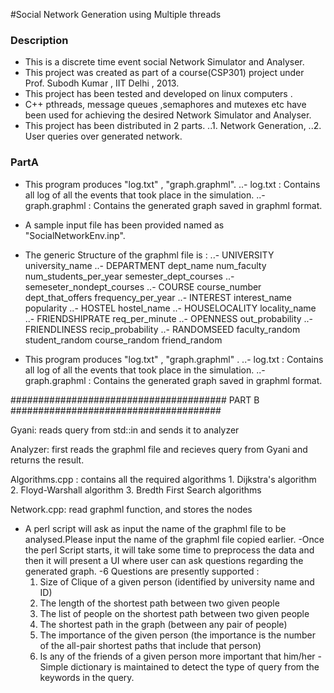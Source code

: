 #Social Network Generation using Multiple threads

### Description
- This is a discrete time event social Network Simulator and Analyser.
- This project was created as part of a course(CSP301) project under Prof. Subodh Kumar , IIT Delhi , 2013.
- This project has been tested and developed on linux computers .
- C++ pthreads, message queues ,semaphores and mutexes etc have been used for achieving the desired Network Simulator and Analyser. 
- This project has been distributed in 2 parts.
..1. Network Generation,
..2. User queries over generated network.

### PartA

- This program produces "log.txt" , "graph.graphml".
..- log.txt : Contains all log of all the events that took place in the simulation.
..- graph.graphml : Contains the generated graph saved in graphml format.

- A sample input file has been provided named as "SocialNetworkEnv.inp".
- The generic Structure of the graphml file is :
..-	UNIVERSITY university_name
..-	DEPARTMENT dept_name num_faculty num_students_per_year semester_dept_courses
..-	semeseter_nondept_courses
..-	COURSE course_number dept_that_offers frequency_per_year
..-	INTEREST interest_name popularity
..-	HOSTEL hostel_name
..-	HOUSELOCALITY locality_name
..-	FRIENDSHIPRATE req_per_minute
..-	OPENNESS out_probability
..-	FRIENDLINESS recip_probability
..-	RANDOMSEED faculty_random student_random course_random friend_random
- This program produces "log.txt" , "graph.graphml" .
..-	log.txt : Contains all log of all the events that took place in the simulation.
..-	graph.graphml : Contains the generated graph saved in graphml format.

####################################### PART B ######################################

Gyani: reads query from std::in and sends it to analyzer

Analyzer: first reads the graphml file and recieves query from Gyani and returns the result.

Algorithms.cpp : contains all the required algorithms
					1. Dijkstra's algorithm
					2. Floyd-Warshall algorithm
					3. Bredth First Search algorithms

Network.cpp: read graphml function, and stores the nodes

- A perl script will ask as input the name of the graphml file to be analysed.Please input the name of the graphml file copied earlier.
-Once the perl Script starts, it will take some time to preprocess the data and then it will present a UI where user can 
	ask questions regarding the generated graph.
-6 Questions are presently supported :
	1. Size of Clique of a given person (identified by university name and ID)
	2. The length of the shortest path between two given people
	3. The list of people on the shortest path between two given people
	4. The shortest path in the graph (between any pair of people)
	5. The importance of the given person (the importance is the number of the all-pair shortest paths that include that person)
	6. Is any of the friends of a given person more important that him/her
-Simple dictionary is maintained to detect the type of query from the keywords in the query.
